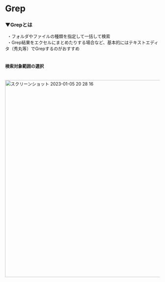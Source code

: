 # Grep

### ▼Grepとは
&ensp;・フォルダやファイルの種類を指定して一括して検索<br>
&ensp;・Grep結果をエクセルにまとめたりする場合など、基本的にはテキストエディタ（秀丸等）でGrepするのがおすすめ<br>
<br>

#### 検索対象範囲の選択
<br>
<img width="642" alt="スクリーンショット 2023-01-05 20 28 16" src="https://user-images.githubusercontent.com/81621944/210769992-9e209e6b-910f-480b-9512-adc261f128fc.png"><br>
<br>
